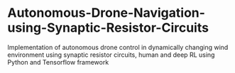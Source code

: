 # Autonomous-Drone-Navigation-using-Synaptic-Resistor-Circuits
Implementation of autonomous drone control in dynamically changing wind environment using synaptic resistor circuits, human and deep RL using Python and Tensorflow framework
